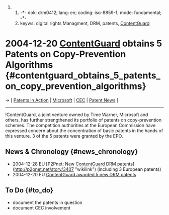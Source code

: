 1.  1.  -\*- dok: drm0412; lang: en; coding: iso-8859-1; mode:
        fundamental; -\*-
    2.  keyws: digital rights Managment, DRM, patents,
        [ContentGuard](ContentGuard "wikilink")

# 2004-12-20 [ContentGuard](ContentGuard "wikilink") obtains 5 Patents on Copy-Prevention Algorithms {#contentguard_obtains_5_patents_on_copy_prevention_algorithms}

-\> \[ [ Patents in Action](SwpikxraniEn "wikilink") \| [
Microsoft](SwpatmicrosoftEn "wikilink") \| [ CEC](SwpatcecEn "wikilink")
\| [ Patent News](SwpatcninoEn "wikilink") \]

------------------------------------------------------------------------

!ContentGuard, a joint venture owned by Time Warner, Microsoft and
others, has further strengthened its portfolio of patents on
copy-prevention schemes. The competition authorities at the European
Commission have expressed concern about the concentration of basic
patents in the hands of this venture. 3 of the 5 patents were granted by
the EPO.

## News & Chronology {#news_chronology}

-   2004-12-28 EU [P2Pnet: New [ContentGuard](ContentGuard "wikilink")
    DRM patents](http://p2pnet.net/story/3407 "wikilink") (including 3
    European patents)
-   2004-12-20 EU [ContentGuard awarded 5 new DRM
    patents](http://www.contentguard.com/press_122004.asp "wikilink")

## To Do {#to_do}

-   document the patents in question
-   document CEC involvement
